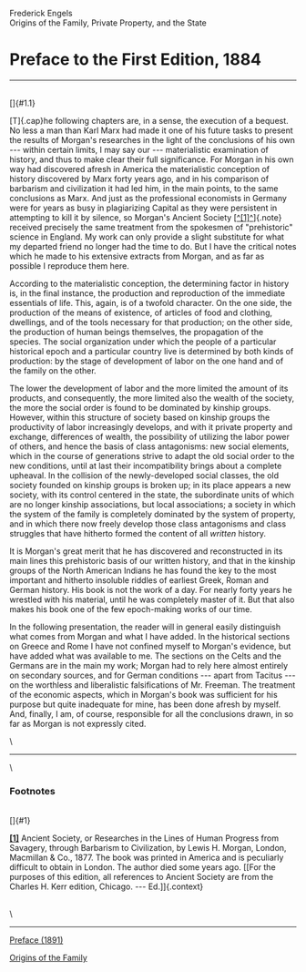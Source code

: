 Frederick Engels\
Origins of the Family, Private Property, and the State

# Preface to the First Edition, 1884

------------------------------------------------------------------------

\
[]{#1.1}

[T]{.cap}he following chapters are, in a sense, the execution of a
bequest. No less a man than Karl Marx had made it one of his future
tasks to present the results of Morgan's researches in the light of the
conclusions of his own --- within certain limits, I may say our ---
materialistic examination of history, and thus to make clear their full
significance. For Morgan in his own way had discovered afresh in America
the materialistic conception of history discovered by Marx forty years
ago, and in his comparison of barbarism and civilization it had led him,
in the main points, to the same conclusions as Marx. And just as the
professional economists in Germany were for years as busy in
plagiarizing Capital as they were persistent in attempting to kill it by
silence, so Morgan\'s Ancient Society [[^\[1\]^](#1)]{.note} received
precisely the same treatment from the spokesmen of "prehistoric" science
in England. My work can only provide a slight substitute for what my
departed friend no longer had the time to do. But I have the critical
notes which he made to his extensive extracts from Morgan, and as far as
possible I reproduce them here.

According to the materialistic conception, the determining factor in
history is, in the final instance, the production and reproduction of
the immediate essentials of life. This, again, is of a twofold
character. On the one side, the production of the means of existence, of
articles of food and clothing, dwellings, and of the tools necessary for
that production; on the other side, the production of human beings
themselves, the propagation of the species. The social organization
under which the people of a particular historical epoch and a particular
country live is determined by both kinds of production: by the stage of
development of labor on the one hand and of the family on the other.

The lower the development of labor and the more limited the amount of
its products, and consequently, the more limited also the wealth of the
society, the more the social order is found to be dominated by kinship
groups. However, within this structure of society based on kinship
groups the productivity of labor increasingly develops, and with it
private property and exchange, differences of wealth, the possibility of
utilizing the labor power of others, and hence the basis of class
antagonisms: new social elements, which in the course of generations
strive to adapt the old social order to the new conditions, until at
last their incompatibility brings about a complete upheaval. In the
collision of the newly-developed social classes, the old society founded
on kinship groups is broken up; in its place appears a new society, with
its control centered in the state, the subordinate units of which are no
longer kinship associations, but local associations; a society in which
the system of the family is completely dominated by the system of
property, and in which there now freely develop those class antagonisms
and class struggles that have hitherto formed the content of all
*written* history.

It is Morgan's great merit that he has discovered and reconstructed in
its main lines this prehistoric basis of our written history, and that
in the kinship groups of the North American Indians he has found the key
to the most important and hitherto insoluble riddles of earliest Greek,
Roman and German history. His book is not the work of a day. For nearly
forty years he wrestled with his material, until he was completely
master of it. But that also makes his book one of the few epoch-making
works of our time.

In the following presentation, the reader will in general easily
distinguish what comes from Morgan and what I have added. In the
historical sections on Greece and Rome I have not confined myself to
Morgan's evidence, but have added what was available to me. The sections
on the Celts and the Germans are in the main my work; Morgan had to rely
here almost entirely on secondary sources, and for German conditions ---
apart from Tacitus --- on the worthless and liberalistic falsifications
of Mr. Freeman. The treatment of the economic aspects, which in Morgan's
book was sufficient for his purpose but quite inadequate for mine, has
been done afresh by myself. And, finally, I am, of course, responsible
for all the conclusions drawn, in so far as Morgan is not expressly
cited.

\

------------------------------------------------------------------------

\

### Footnotes

\
[]{#1}

**[\[1\]](#1.1)** Ancient Society, or Researches in the Lines of Human
Progress from Savagery, through Barbarism to Civilization, by Lewis H.
Morgan, London, Macmillan & Co., 1877. The book was printed in America
and is peculiarly difficult to obtain in London. The author died some
years ago. [\[For the purposes of this edition, all references to
Ancient Society are from the Charles H. Kerr edition, Chicago. ---
Ed.\]]{.context}

\
\

------------------------------------------------------------------------

[Preface (1891)](preface2.htm)

[Origins of the Family](index.htm)
